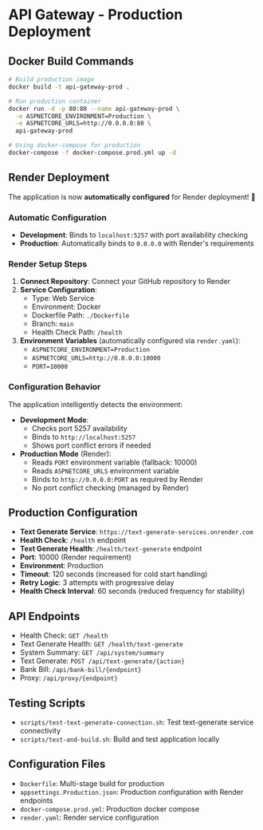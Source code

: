 # API Gateway - Production Deployment

## Docker Build Commands

```bash
# Build production image
docker build -t api-gateway-prod .

# Run production container
docker run -d -p 80:80 --name api-gateway-prod \
  -e ASPNETCORE_ENVIRONMENT=Production \
  -e ASPNETCORE_URLS=http://0.0.0.0:80 \
  api-gateway-prod

# Using docker-compose for production
docker-compose -f docker-compose.prod.yml up -d
```

## Render Deployment

The application is now **automatically configured** for Render deployment! 🚀

### Automatic Configuration
- **Development**: Binds to `localhost:5257` with port availability checking
- **Production**: Automatically binds to `0.0.0.0` with Render's requirements

### Render Setup Steps
1. **Connect Repository**: Connect your GitHub repository to Render
2. **Service Configuration**: 
   - Type: Web Service
   - Environment: Docker
   - Dockerfile Path: `./Dockerfile`
   - Branch: `main`
   - Health Check Path: `/health`
3. **Environment Variables** (automatically configured via `render.yaml`):
   - `ASPNETCORE_ENVIRONMENT=Production`
   - `ASPNETCORE_URLS=http://0.0.0.0:10000`
   - `PORT=10000`

### Configuration Behavior
The application intelligently detects the environment:
- **Development Mode**: 
  - Checks port 5257 availability
  - Binds to `http://localhost:5257`
  - Shows port conflict errors if needed
- **Production Mode** (Render):
  - Reads `PORT` environment variable (fallback: 10000)
  - Reads `ASPNETCORE_URLS` environment variable
  - Binds to `http://0.0.0.0:PORT` as required by Render
  - No port conflict checking (managed by Render)

## Production Configuration

- **Text Generate Service**: `https://text-generate-services.onrender.com`
- **Health Check**: `/health` endpoint
- **Text Generate Health**: `/health/text-generate` endpoint  
- **Port**: 10000 (Render requirement)
- **Environment**: Production
- **Timeout**: 120 seconds (increased for cold start handling)
- **Retry Logic**: 3 attempts with progressive delay
- **Health Check Interval**: 60 seconds (reduced frequency for stability)

## API Endpoints

- Health Check: `GET /health`
- Text Generate Health: `GET /health/text-generate`
- System Summary: `GET /api/system/summary`  
- Text Generate: `POST /api/text-generate/{action}`
- Bank Bill: `/api/bank-bill/{endpoint}`
- Proxy: `/api/proxy/{endpoint}`

## Testing Scripts

- `scripts/test-text-generate-connection.sh`: Test text-generate service connectivity
- `scripts/test-and-build.sh`: Build and test application locally

## Configuration Files

- `Dockerfile`: Multi-stage build for production
- `appsettings.Production.json`: Production configuration with Render endpoints
- `docker-compose.prod.yml`: Production docker compose
- `render.yaml`: Render service configuration
